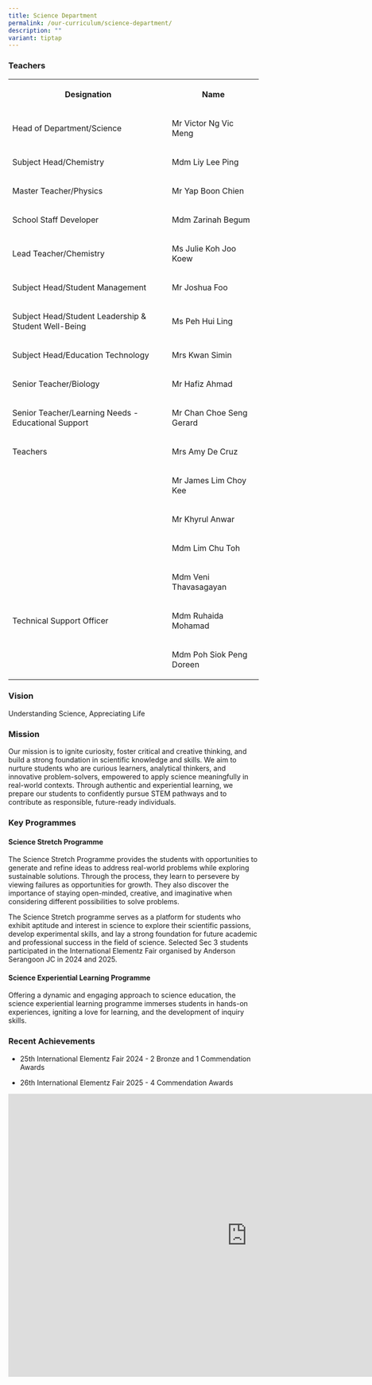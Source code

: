 ```yaml
---
title: Science Department
permalink: /our-curriculum/science-department/
description: ""
variant: tiptap
---
```

<h3>Teachers</h3>
<table style="minWidth: 50px">
<colgroup>
<col>
<col>
</colgroup>
<tbody>
<tr>
<th rowspan="1" colspan="1">
<p>Designation</p>
</th>
<th rowspan="1" colspan="1">
<p>Name</p>
</th>
</tr>
<tr>
<td rowspan="1" colspan="1">
<p>Head of Department/Science</p>
</td>
<td rowspan="1" colspan="1">
<p>Mr Victor Ng Vic Meng</p>
</td>
</tr>
<tr>
<td rowspan="1" colspan="1">
<p>Subject Head/Chemistry</p>
</td>
<td rowspan="1" colspan="1">
<p>Mdm Liy Lee Ping</p>
</td>
</tr>
<tr>
<td rowspan="1" colspan="1">
<p>Master Teacher/Physics</p>
</td>
<td rowspan="1" colspan="1">
<p>Mr Yap Boon Chien</p>
</td>
</tr>
<tr>
<td rowspan="1" colspan="1">
<p>School Staff Developer</p>
</td>
<td rowspan="1" colspan="1">
<p>Mdm Zarinah Begum</p>
</td>
</tr>
<tr>
<td rowspan="1" colspan="1">
<p>Lead Teacher/Chemistry</p>
</td>
<td rowspan="1" colspan="1">
<p>Ms Julie Koh Joo Koew</p>
</td>
</tr>
<tr>
<td rowspan="1" colspan="1">
<p>Subject Head/Student Management</p>
</td>
<td rowspan="1" colspan="1">
<p>Mr Joshua Foo</p>
</td>
</tr>
<tr>
<td rowspan="1" colspan="1">
<p>Subject Head/Student Leadership &amp; Student Well-Being</p>
</td>
<td rowspan="1" colspan="1">
<p>Ms Peh Hui Ling</p>
</td>
</tr>
<tr>
<td rowspan="1" colspan="1">
<p>Subject Head/Education Technology</p>
</td>
<td rowspan="1" colspan="1">
<p>Mrs Kwan Simin</p>
</td>
</tr>
<tr>
<td rowspan="1" colspan="1">
<p>Senior Teacher/Biology</p>
</td>
<td rowspan="1" colspan="1">
<p>Mr Hafiz Ahmad</p>
</td>
</tr>
<tr>
<td rowspan="1" colspan="1">
<p>Senior Teacher/Learning Needs - Educational Support</p>
</td>
<td rowspan="1" colspan="1">
<p>Mr Chan Choe Seng Gerard</p>
</td>
</tr>
<tr>
<td rowspan="1" colspan="1">
<p>Teachers</p>
</td>
<td rowspan="1" colspan="1">
<p>Mrs Amy De Cruz</p>
</td>
</tr>
<tr>
<td rowspan="1" colspan="1">
<p></p>
</td>
<td rowspan="1" colspan="1">
<p>Mr James Lim Choy Kee</p>
</td>
</tr>
<tr>
<td rowspan="1" colspan="1">
<p></p>
</td>
<td rowspan="1" colspan="1">
<p>Mr Khyrul Anwar</p>
</td>
</tr>
<tr>
<td rowspan="1" colspan="1">
<p></p>
</td>
<td rowspan="1" colspan="1">
<p>Mdm Lim Chu Toh</p>
</td>
</tr>
<tr>
<td rowspan="1" colspan="1">
<p></p>
</td>
<td rowspan="1" colspan="1">
<p>Mdm Veni Thavasagayan</p>
</td>
</tr>
<tr>
<td rowspan="1" colspan="1">
<p>Technical Support Officer</p>
</td>
<td rowspan="1" colspan="1">
<p>Mdm Ruhaida Mohamad</p>
</td>
</tr>
<tr>
<td rowspan="1" colspan="1">
<p></p>
</td>
<td rowspan="1" colspan="1">
<p>Mdm Poh Siok Peng Doreen</p>
</td>
</tr>
</tbody>
</table>
<h3>Vision</h3>
<p>Understanding Science, Appreciating Life</p>
<h3>Mission</h3>
<p>Our mission is to ignite curiosity, foster critical and creative thinking,
and build a strong foundation in scientific knowledge and skills. We aim
to nurture students who are curious learners, analytical thinkers, and
innovative problem-solvers, empowered to apply science meaningfully in
real-world contexts. Through authentic and experiential learning, we prepare
our students to confidently pursue STEM pathways and to contribute as responsible,
future-ready individuals.</p>
<h3>Key Programmes</h3>
<h4>Science Stretch Programme</h4>
<p>The Science Stretch Programme provides the students with opportunities
to generate and refine ideas to address real-world problems while exploring
sustainable solutions. Through the process, they learn to persevere by
viewing failures as opportunities for growth. They also discover the importance
of staying open-minded, creative, and imaginative when considering different
possibilities to solve problems.</p>
<p>The Science Stretch programme serves as a platform for students who exhibit
aptitude and interest in science to explore their scientific passions,
develop experimental skills, and lay a strong foundation for future academic
and professional success in the field of science. Selected Sec 3 students
participated in the International Elementz Fair organised by Anderson Serangoon
JC in 2024 and 2025.</p>
<p></p>
<h4>Science Experiential Learning Programme</h4>
<p>Offering a dynamic and engaging approach to science education, the science
experiential learning programme immerses students in hands-on experiences,
igniting a love for learning, and the development of inquiry skills.</p>
<h3>Recent Achievements</h3>
<ul>
<li>
<p>25th International Elementz Fair 2024 - 2 Bronze and 1 Commendation Awards</p>
</li>
<li>
<p>26th International Elementz Fair 2025 - 4 Commendation Awards</p>
</li>
</ul>
<p></p>
<div class="iframe-wrapper">
<iframe height="569" width="960" allowfullscreen="true" frameborder="0" src="https://docs.google.com/presentation/d/e/2PACX-1vR6KG0wv1Wf25QMxiNzqWlLKCT1QE2lplxn9_65WKSGgDnZO7ipyDpeCtv9Ywx7EqCuJfIVmp4_U3YS/pubembed?start=true&amp;loop=true&amp;delayms=3000"></iframe>
</div>
<p></p>